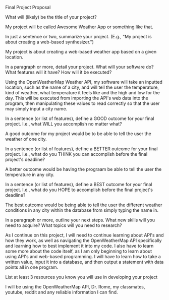 Final Project Proposal

What will (likely) be the title of your project?

My project will be called Awesome Weather App or something like that.

In just a sentence or two, summarize your project. (E.g., "My project is about creating a web-based synthesizer.")

My project is about creating a web-based weather app based on a given location.

In a paragraph or more, detail your project. What will your software do? What features will it have? How will it be executed?

Using the OpenWeatherMap Weather API, my software will take an inputted location, such as the name of a city, and will tell the user the temperature, kind of weather, what temperature it feels like and the high and low for the day. This will be executed from importing the API's web data into the program, then manipulating these values to read correctly so that the user may simply input a city name.

In a sentence (or list of features), define a GOOD outcome for your final project. I.e., what WILL you accomplish no matter what?

A good outcome for my project would be to be able to tell the user the weather of one city.

In a sentence (or list of features), define a BETTER outcome for your final project. I.e., what do you THINK you can accomplish before the final project's deadline?

A better outcome would be having the prograam be able to tell the user the temperature in any city.

In a sentence (or list of features), define a BEST outcome for your final project. I.e., what do you HOPE to accomplish before the final project's deadline?

The best outcome would be being able to tell the user the different weather conditions in any city within the database from simply typing the name in.

In a paragraph or more, outline your next steps. What new skills will you need to acquire? What topics will you need to research?

As I continue on this project, I will need to continue learning about API's and how they work, as well as navigating the OpenWeatherMap API specifically and learning how to best implement it into my code. I also have to learn some more about the code itself, as I am only beginning to learn about using API's and web-based programming. I will have to learn how to take a written value, input it into a database, and then output a statement with data points all in one program.

List at least 3 resources you know you will use in developing your project

I will be using the OpenWeatherMap API, Dr. Rome, my classmates, youtube, reddit and any reliable information I can find.
